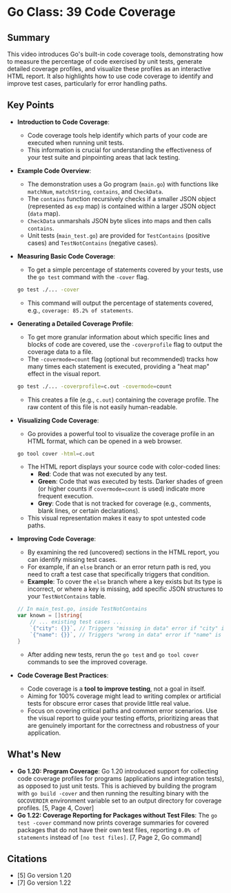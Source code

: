 # Go Class: 39 Code Coverage

## Summary
This video introduces Go's built-in code coverage tools, demonstrating how to measure the percentage of code exercised by unit tests, generate detailed coverage profiles, and visualize these profiles as an interactive HTML report. It also highlights how to use code coverage to identify and improve test cases, particularly for error handling paths.

## Key Points

*   **Introduction to Code Coverage**:
    *   Code coverage tools help identify which parts of your code are executed when running unit tests.
    *   This information is crucial for understanding the effectiveness of your test suite and pinpointing areas that lack testing.

*   **Example Code Overview**:
    *   The demonstration uses a Go program (`main.go`) with functions like `matchNum`, `matchString`, `contains`, and `CheckData`.
    *   The `contains` function recursively checks if a smaller JSON object (represented as `exp` map) is contained within a larger JSON object (`data` map).
    *   `CheckData` unmarshals JSON byte slices into maps and then calls `contains`.
    *   Unit tests (`main_test.go`) are provided for `TestContains` (positive cases) and `TestNotContains` (negative cases).

*   **Measuring Basic Code Coverage**:
    *   To get a simple percentage of statements covered by your tests, use the `go test` command with the `-cover` flag.
    ```bash
    go test ./... -cover
    ```
    *   This command will output the percentage of statements covered, e.g., `coverage: 85.2% of statements`.

*   **Generating a Detailed Coverage Profile**:
    *   To get more granular information about which specific lines and blocks of code are covered, use the `-coverprofile` flag to output the coverage data to a file.
    *   The `-covermode=count` flag (optional but recommended) tracks how many times each statement is executed, providing a "heat map" effect in the visual report.
    ```bash
    go test ./... -coverprofile=c.out -covermode=count
    ```
    *   This creates a file (e.g., `c.out`) containing the coverage profile. The raw content of this file is not easily human-readable.

*   **Visualizing Code Coverage**:
    *   Go provides a powerful tool to visualize the coverage profile in an HTML format, which can be opened in a web browser.
    ```bash
    go tool cover -html=c.out
    ```
    *   The HTML report displays your source code with color-coded lines:
        *   **Red**: Code that was not executed by any test.
        *   **Green**: Code that was executed by tests. Darker shades of green (or higher counts if `covermode=count` is used) indicate more frequent execution.
        *   **Grey**: Code that is not tracked for coverage (e.g., comments, blank lines, or certain declarations).
    *   This visual representation makes it easy to spot untested code paths.

*   **Improving Code Coverage**:
    *   By examining the red (uncovered) sections in the HTML report, you can identify missing test cases.
    *   For example, if an `else` branch or an error return path is red, you need to craft a test case that specifically triggers that condition.
    *   **Example**: To cover the `else` branch where a key exists but its type is incorrect, or where a key is missing, add specific JSON structures to your `TestNotContains` table.
    ```go
    // In main_test.go, inside TestNotContains
    var known = []string{
        // ... existing test cases ...
        `{"city": {}}`, // Triggers "missing in data" error if "city" is not an object in unknown
        `{"name": {}}`, // Triggers "wrong in data" error if "name" is not an object in unknown
    }
    ```
    *   After adding new tests, rerun the `go test` and `go tool cover` commands to see the improved coverage.

*   **Code Coverage Best Practices**:
    *   Code coverage is a **tool to improve testing**, not a goal in itself.
    *   Aiming for 100% coverage might lead to writing complex or artificial tests for obscure error cases that provide little real value.
    *   Focus on covering critical paths and common error scenarios. Use the visual report to guide your testing efforts, prioritizing areas that are genuinely important for the correctness and robustness of your application.

## What's New
*   **Go 1.20: Program Coverage**: Go 1.20 introduced support for collecting code coverage profiles for programs (applications and integration tests), as opposed to just unit tests. This is achieved by building the program with `go build -cover` and then running the resulting binary with the `GOCOVERDIR` environment variable set to an output directory for coverage profiles. [5, Page 4, Cover]
*   **Go 1.22: Coverage Reporting for Packages without Test Files**: The `go test -cover` command now prints coverage summaries for covered packages that do not have their own test files, reporting `0.0% of statements` instead of `[no test files]`. [7, Page 2, Go command]

## Citations
*   [5] Go version 1.20
*   [7] Go version 1.22